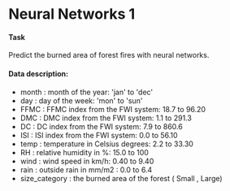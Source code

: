# Neural Networks 1

#### Task
Predict the burned area of forest fires with neural networks.

#### Data description:
- month :	month of the year: 'jan' to 'dec'
- day :	day of the week: 'mon' to 'sun'
- FFMC : 	FFMC index from the FWI system: 18.7 to 96.20
- DMC : 	DMC index from the FWI system: 1.1 to 291.3
- DC : DC index from the FWI system: 7.9 to 860.6
- ISI : ISI index from the FWI system: 0.0 to 56.10
- temp :	temperature in Celsius degrees: 2.2 to 33.30
- RH :	relative humidity in %: 15.0 to 100
- wind :	wind speed in km/h: 0.40 to 9.40
- rain :	outside rain in mm/m2 : 0.0 to 6.4
- size_category :	the burned area of the forest ( Small , Large)